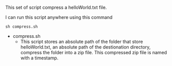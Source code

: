 This set of script compress a helloWorld.txt file.

I can run this script anywhere using this command
```
sh compress.sh
```

- compress.sh
    - This script stores an absolute path of the folder that store helloWorld.txt, an absolute path of the destionation directory, compress the folder into a zip file. This compressed zip file is named with a timestamp.